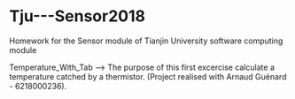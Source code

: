 # Tju---Sensor2018
Homework for the Sensor module of Tianjin University software computing module

Temperature_With_Tab --> The purpose of this first excercise calculate a temperature catched by a thermistor.
                         (Project realised with Arnaud Guénard - 6218000236).
